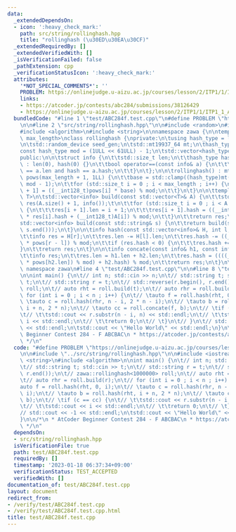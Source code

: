```yaml
---
data:
  _extendedDependsOn:
  - icon: ':heavy_check_mark:'
    path: src/string/rollinghash.hpp
    title: "rollinghash (\u30ED\u30EA\u30CF)"
  _extendedRequiredBy: []
  _extendedVerifiedWith: []
  _isVerificationFailed: false
  _pathExtension: cpp
  _verificationStatusIcon: ':heavy_check_mark:'
  attributes:
    '*NOT_SPECIAL_COMMENTS*': ''
    PROBLEM: https://onlinejudge.u-aizu.ac.jp/courses/lesson/2/ITP1/1/ITP1_1_A
    links:
    - https://atcoder.jp/contests/abc284/submissions/38126429
    - https://onlinejudge.u-aizu.ac.jp/courses/lesson/2/ITP1/1/ITP1_1_A
  bundledCode: "#line 1 \"test/ABC284f.test.cpp\"\n#define PROBLEM \"https://onlinejudge.u-aizu.ac.jp/courses/lesson/2/ITP1/1/ITP1_1_A\"\
    \n\n#line 2 \"src/string/rollinghash.hpp\"\n\n#include <random>\n#include <iostream>\n\
    #include <algorithm>\n#include <string>\n\nnamespace zawa {\n\ntemplate <std::size_t\
    \ max_length>\nclass rollinghash {\nprivate:\n\tusing hash_type = long long;\n\
    \n\tstd::random_device seed_gen;\n\tstd::mt19937_64 mt;\n\thash_type base;\n\t\
    const hash_type mod = (1ULL << 61ULL) - 1;\n\tstd::vector<hash_type> pows;\n\n\
    public:\n\n\tstruct info {\n\t\tstd::size_t len;\n\t\thash_type hash;\n\t\tinfo()\
    \ : len(0), hash(0) {}\n\t\tbool operator==(const info& a) {\n\t\t\treturn len\
    \ == a.len and hash == a.hash;\n\t\t}\n\t};\n\n\trollinghash() : mt(seed_gen()),\
    \ pows(max_length + 1, 1LL) {\n\t\tbase = std::clamp((hash_type)mt() % mod, (hash_type)1e9,\
    \ mod - 1);\n\t\tfor (std::size_t i = 0 ; i < max_length ; i++) {\n\t\t\tpows[i\
    \ + 1] = ((__int128_t)pows[i] * base) % mod;\n\t\t}\n\t}\n\n\ttemplate <class\
    \ T>\n\tstd::vector<info> build(const std::vector<T>& A) {\n\t\tstd::vector<info>\
    \ res(A.size() + 1, info());\t\n\t\tfor (std::size_t i = 0 ; i < A.size() ; i++)\
    \ {\n\t\t\tres[i + 1].len = i + 1;\n\t\t\tres[i + 1].hash = ((__int128_t)base\
    \ * res[i].hash + (__int128_t)A[i]) % mod;\n\t\t}\n\t\treturn res;\n\t}\n\n\t\
    std::vector<info> build(const std::string& s) {\n\t\treturn build(std::vector(s.begin(),\
    \ s.end()));\n\t}\n\n\tinfo hash(const std::vector<info>& H, int l, int r) {\n\
    \t\tinfo res = H[r];\n\t\tres.len -= H[l].len;\n\t\tres.hash -= ((__int128_t)H[l].hash\
    \ * pows[r - l]) % mod;\n\t\tif (res.hash < 0) {\n\t\t\tres.hash += mod;\n\t\t\
    }\n\t\treturn res;\n\t}\n\n\tinfo concate(const info& h1, const info& h2) { \n\
    \t\tinfo res;\n\t\tres.len = h1.len + h2.len;\n\t\tres.hash = ((((__int128_t)h1.hash\
    \ * pows[h2.len]) % mod) + h2.hash) % mod;\n\t\treturn res;\n\t}\n\n};\n\n} //\
    \ namespace zawa\n#line 4 \"test/ABC284f.test.cpp\"\n\n#line 8 \"test/ABC284f.test.cpp\"\
    \n\nint main() {\n\t// int n; std::cin >> n;\n\t// std::string t; std::cin >>\
    \ t;\n\t// std::string r = t;\n\t// std::reverse(r.begin(), r.end());\n\t// zawa::rollinghash<1000000>\
    \ roll;\n\t// auto rht = roll.build(t);\n\t// auto rhr = roll.build(r);\n\t//\
    \ for (int i = 0 ; i < n ; i++) {\n\t// \tauto f = roll.hash(rht, 0, i);\n\t//\
    \ \tauto c = roll.hash(rhr, n - i, 2 * n - i);\n\t// \tauto b = roll.hash(rht,\
    \ i + n, 2 * n);\n\t// \tauto cc = roll.concate(f, b);\n\t// \tif (c == cc) {\n\
    \t// \t\tstd::cout << r.substr(n - i, n) << std::endl;\n\t// \t\tstd::cout <<\
    \ i << std::endl;\n\t// \t\treturn 0;\n\t// \t}\n\t// }\n\t// std::cout << -1\
    \ << std::endl;\n\tstd::cout << \"Hello World\" << std::endl;\n}\n\n/*\n * AtCoder\
    \ Beginner Contest 284 - F ABCBAC\n * https://atcoder.jp/contests/abc284/submissions/38126429\n\
    \ */\n"
  code: "#define PROBLEM \"https://onlinejudge.u-aizu.ac.jp/courses/lesson/2/ITP1/1/ITP1_1_A\"\
    \n\n#include \"../src/string/rollinghash.hpp\"\n\n#include <iostream>\n#include\
    \ <string>\n#include <algorithm>\n\nint main() {\n\t// int n; std::cin >> n;\n\
    \t// std::string t; std::cin >> t;\n\t// std::string r = t;\n\t// std::reverse(r.begin(),\
    \ r.end());\n\t// zawa::rollinghash<1000000> roll;\n\t// auto rht = roll.build(t);\n\
    \t// auto rhr = roll.build(r);\n\t// for (int i = 0 ; i < n ; i++) {\n\t// \t\
    auto f = roll.hash(rht, 0, i);\n\t// \tauto c = roll.hash(rhr, n - i, 2 * n -\
    \ i);\n\t// \tauto b = roll.hash(rht, i + n, 2 * n);\n\t// \tauto cc = roll.concate(f,\
    \ b);\n\t// \tif (c == cc) {\n\t// \t\tstd::cout << r.substr(n - i, n) << std::endl;\n\
    \t// \t\tstd::cout << i << std::endl;\n\t// \t\treturn 0;\n\t// \t}\n\t// }\n\t\
    // std::cout << -1 << std::endl;\n\tstd::cout << \"Hello World\" << std::endl;\n\
    }\n\n/*\n * AtCoder Beginner Contest 284 - F ABCBAC\n * https://atcoder.jp/contests/abc284/submissions/38126429\n\
    \ */\n"
  dependsOn:
  - src/string/rollinghash.hpp
  isVerificationFile: true
  path: test/ABC284f.test.cpp
  requiredBy: []
  timestamp: '2023-01-18 06:37:34+09:00'
  verificationStatus: TEST_ACCEPTED
  verifiedWith: []
documentation_of: test/ABC284f.test.cpp
layout: document
redirect_from:
- /verify/test/ABC284f.test.cpp
- /verify/test/ABC284f.test.cpp.html
title: test/ABC284f.test.cpp
---
```

